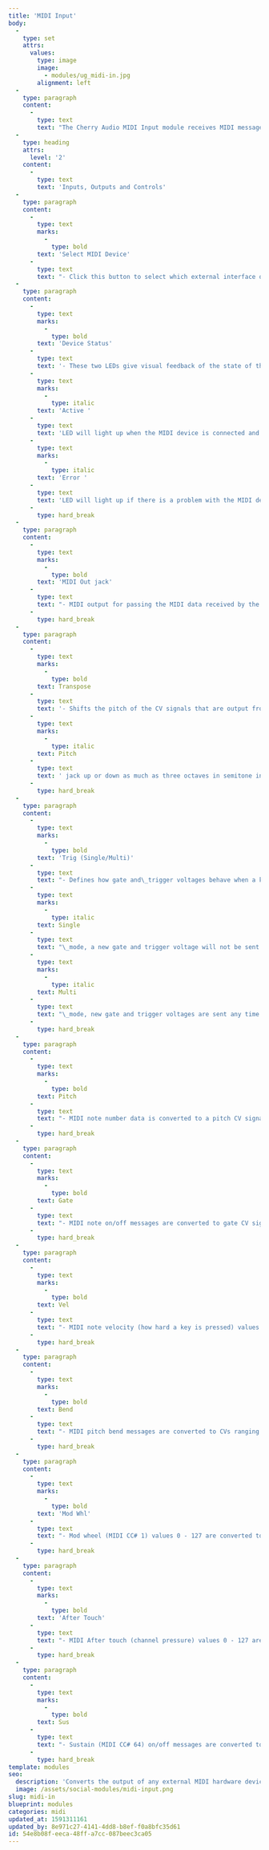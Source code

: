 ```yaml
---
title: 'MIDI Input'
body:
  -
    type: set
    attrs:
      values:
        type: image
        image:
          - modules/ug_midi-in.jpg
        alignment: left
  -
    type: paragraph
    content:
      -
        type: text
        text: "The Cherry Audio MIDI Input module receives MIDI messages sent from an external MIDI device and converts them to CV signals for use within Voltage Modular. Using this module in addition to the CV Outs section of the I/O panel makes it possible to route MIDI data from multiple external MIDI devices to different parts of a patch. An external sequencer could be used to play notes in one part of your patch while a midi keyboard controller is simultaneously used to play a different part of the patch.\_"
  -
    type: heading
    attrs:
      level: '2'
    content:
      -
        type: text
        text: 'Inputs, Outputs and Controls'
  -
    type: paragraph
    content:
      -
        type: text
        marks:
          -
            type: bold
        text: 'Select MIDI Device'
      -
        type: text
        text: "- Click this button to select which external interface or port will be used for MIDI input.\_"
  -
    type: paragraph
    content:
      -
        type: text
        marks:
          -
            type: bold
        text: 'Device Status'
      -
        type: text
        text: '- These two LEDs give visual feedback of the state of the selected external MIDI device. The '
      -
        type: text
        marks:
          -
            type: italic
        text: 'Active '
      -
        type: text
        text: 'LED will light up when the MIDI device is connected and working properly. The '
      -
        type: text
        marks:
          -
            type: italic
        text: 'Error '
      -
        type: text
        text: 'LED will light up if there is a problem with the MIDI device such as its connection being lost.'
      -
        type: hard_break
  -
    type: paragraph
    content:
      -
        type: text
        marks:
          -
            type: bold
        text: 'MIDI Out jack'
      -
        type: text
        text: "- MIDI output for passing the MIDI data received by the selected input device to other MIDI modules within Voltage Modular such as the Arpeggiator or Poly Octave Oscillator. The small LED next to this jack lights up when MIDI is being sent from the output.\_"
      -
        type: hard_break
  -
    type: paragraph
    content:
      -
        type: text
        marks:
          -
            type: bold
        text: Transpose
      -
        type: text
        text: '- Shifts the pitch of the CV signals that are output from the '
      -
        type: text
        marks:
          -
            type: italic
        text: Pitch
      -
        type: text
        text: ' jack up or down as much as three octaves in semitone increments.'
      -
        type: hard_break
  -
    type: paragraph
    content:
      -
        type: text
        marks:
          -
            type: bold
        text: 'Trig (Single/Multi)'
      -
        type: text
        text: "- Defines how gate and\_trigger voltages behave when a key is struck while another key is held. In\_"
      -
        type: text
        marks:
          -
            type: italic
        text: Single
      -
        type: text
        text: "\_mode, a new gate and trigger voltage will not be sent until all previously held keys are released. In\_"
      -
        type: text
        marks:
          -
            type: italic
        text: Multi
      -
        type: text
        text: "\_mode, new gate and trigger voltages are sent any time a new key is played. (Because the gate voltage is already \"high,\" it will very briefly dip to zero volts when a new key is struck in order to let the module know to retrigger.)"
      -
        type: hard_break
  -
    type: paragraph
    content:
      -
        type: text
        marks:
          -
            type: bold
        text: Pitch
      -
        type: text
        text: "- MIDI note number data is converted to a pitch CV signal and output from this jack. Typically this will be patched to the Keyb CV jack of an oscillator.\_"
      -
        type: hard_break
  -
    type: paragraph
    content:
      -
        type: text
        marks:
          -
            type: bold
        text: Gate
      -
        type: text
        text: "- MIDI note on/off messages are converted to gate CV signals and output from this jack. This is often patched to the Gate In jack of an envelope generator to control a sound’s amplitude and/or filter settings.\_"
      -
        type: hard_break
  -
    type: paragraph
    content:
      -
        type: text
        marks:
          -
            type: bold
        text: Vel
      -
        type: text
        text: "- MIDI note velocity (how hard a key is pressed) values 0 - 127 are converted to CVs between 0V and 5V and output at this jack.\_"
      -
        type: hard_break
  -
    type: paragraph
    content:
      -
        type: text
        marks:
          -
            type: bold
        text: Bend
      -
        type: text
        text: "- MIDI pitch bend messages are converted to CVs ranging from -5V (all the way down) to 5V (all the way up) and output at this jack.\_"
      -
        type: hard_break
  -
    type: paragraph
    content:
      -
        type: text
        marks:
          -
            type: bold
        text: 'Mod Whl'
      -
        type: text
        text: "- Mod wheel (MIDI CC# 1) values 0 - 127 are converted to CVs from 0V - 5V and output at this jack.\_"
      -
        type: hard_break
  -
    type: paragraph
    content:
      -
        type: text
        marks:
          -
            type: bold
        text: 'After Touch'
      -
        type: text
        text: "- MIDI After touch (channel pressure) values 0 - 127 are converted to CVs from 0V - 5V and output at this jack.\_"
      -
        type: hard_break
  -
    type: paragraph
    content:
      -
        type: text
        marks:
          -
            type: bold
        text: Sus
      -
        type: text
        text: "- Sustain (MIDI CC# 64) on/off messages are converted to a CV gate signal and output from this jack.\_"
      -
        type: hard_break
template: modules
seo:
  description: 'Converts the output of any external MIDI hardware device to CVs for pitch, gate, velocity, pitch bend, mod wheel, and aftertouch.'
  image: /assets/social-modules/midi-input.png
slug: midi-in
blueprint: modules
categories: midi
updated_at: 1591311161
updated_by: 8e971c27-4141-4dd8-b8ef-f0a8bfc35d61
id: 54e8b08f-eeca-48ff-a7cc-087beec3ca05
---
```

